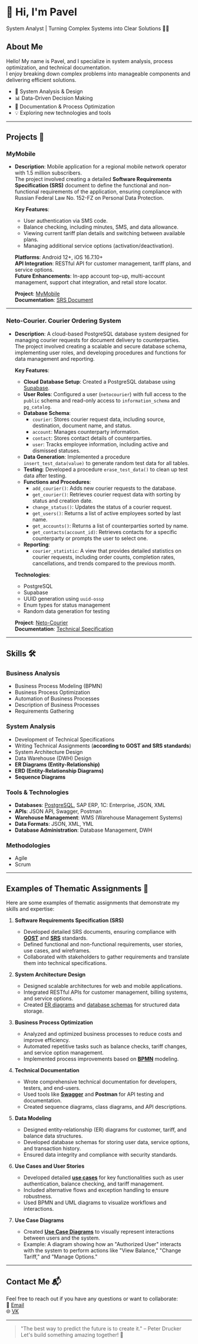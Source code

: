 # 👋 Hi, I'm Pavel
System Analyst | Turning Complex Systems into Clear Solutions 🦸‍♂️

## About Me
Hello! My name is Pavel, and I specialize in system analysis, process optimization, and technical documentation.  
I enjoy breaking down complex problems into manageable components and delivering efficient solutions.  

- 🔧 System Analysis & Design
- 📊 Data-Driven Decision Making
- 📝 Documentation & Process Optimization
- 💡 Exploring new technologies and tools

---

## Projects 🚀

### **MyMobile**
- **Description**: Mobile application for a regional mobile network operator with 1.5 million subscribers.  
  The project involved creating a detailed **Software Requirements Specification (SRS)** document to define the functional and non-functional requirements of the application, ensuring compliance with Russian Federal Law No. 152-FZ on Personal Data Protection.

  **Key Features**:
  - User authentication via SMS code.
  - Balance checking, including minutes, SMS, and data allowance.
  - Viewing current tariff plan details and switching between available plans.
  - Managing additional service options (activation/deactivation).

  **Platforms**: Android 12+, iOS 16.7.10+  
  **API Integration**: RESTful API for customer management, tariff plans, and service options.  
  **Future Enhancements**: In-app account top-up, multi-account management, support chat integration, and retail store locator.

  **Project**: [MyMobile](https://github.com/pmasalev/MyMobile)  
  **Documentation**: [SRS Document](https://github.com/pmasalev/MyMobile/blob/main/SRS%20MyMobile%20v.1.0.0.docx)
  
---

### **Neto-Courier. Courier Ordering System**
- **Description**: A cloud-based PostgreSQL database system designed for managing courier requests for document delivery to counterparties.  
  The project involved creating a scalable and secure database schema, implementing user roles, and developing procedures and functions for data management and reporting.

  **Key Features**:
  - **Cloud Database Setup**: Created a PostgreSQL database using [Supabase](https://supabase.com/).
  - **User Roles**: Configured a user (`netocourier`) with full access to the `public` schema and read-only access to `information_schema` and `pg_catalog`.
  - **Database Schema**:
    - `courier`: Stores courier request data, including source, destination, document name, and status.
    - `account`: Manages counterparty information.
    - `contact`: Stores contact details of counterparties.
    - `user`: Tracks employee information, including active and dismissed statuses.
  - **Data Generation**: Implemented a procedure `insert_test_data(value)` to generate random test data for all tables.
  - **Testing**: Developed a procedure `erase_test_data()` to clean up test data after testing.
  - **Functions and Procedures**:
    - `add_courier()`: Adds new courier requests to the database.
    - `get_courier()`: Retrieves courier request data with sorting by status and creation date.
    - `change_status()`: Updates the status of a courier request.
    - `get_users()`: Returns a list of active employees sorted by last name.
    - `get_accounts()`: Returns a list of counterparties sorted by name.
    - `get_contacts(account_id)`: Retrieves contacts for a specific counterparty or prompts the user to select one.
  - **Reporting**:
    - `courier_statistic`: A view that provides detailed statistics on courier requests, including order counts, completion rates, cancellations, and trends compared to the previous month.

  **Technologies**:
  - PostgreSQL
  - Supabase
  - UUID generation using `uuid-ossp`
  - Enum types for status management
  - Random data generation for testing
    
  **Project**: [Neto-Courier](https://github.com/pmasalev/neto-courier-tz)  
  **Documentation**: [Technical Specification](https://github.com/pmasalev/neto-courier-tz/blob/main/technical_specification.md)

---

## Skills 🛠️

### **Business Analysis**
- Business Process Modeling (BPMN)
- Business Process Optimization
- Automation of Business Processes
- Description of Business Processes
- Requirements Gathering

### **System Analysis**
- Development of Technical Specifications
- Writing Technical Assignments (**according to GOST and SRS standards**)
- System Architecture Design
- Data Warehouse (DWH) Design
- **ER Diagrams (Entity-Relationship)**
- **ERD (Entity-Relationship Diagrams)**
- **Sequence Diagrams**

### **Tools & Technologies**
- **Databases**: [PostgreSQL](https://github.com/pmasalev/examples/blob/main/POSTGRESQL.sql), SAP ERP, 1C: Enterprise, JSON, XML
- **APIs**: JSON API, Swagger, Postman
- **Warehouse Management**: WMS (Warehouse Management Systems)
- **Data Formats**: JSON, XML, YML
- **Database Administration**: Database Management, DWH

### **Methodologies**
- Agile
- Scrum

---

## Examples of Thematic Assignments 📑

Here are some examples of thematic assignments that demonstrate my skills and expertise:

1. **Software Requirements Specification (SRS)**
   - Developed detailed SRS documents, ensuring compliance with [**GOST**](https://github.com/pmasalev/examples/blob/main/GOST.md) and [**SRS**](https://github.com/pmasalev/MyMobile/blob/main/SRS%20MyMobile%20v.1.0.0.docx) standards.
   - Defined functional and non-functional requirements, user stories, use cases, and wireframes.
   - Collaborated with stakeholders to gather requirements and translate them into technical specifications.

2. **System Architecture Design**
   - Designed scalable architectures for web and mobile applications.
   - Integrated RESTful APIs for customer management, billing systems, and service options.
   - Created [ER diagrams](https://github.com/pmasalev/examples/blob/main/ER.md) and [database schemas](https://github.com/pmasalev/examples/blob/main/DWH.md) for structured data storage.

3. **Business Process Optimization**
   - Analyzed and optimized business processes to reduce costs and improve efficiency.
   - Automated repetitive tasks such as balance checks, tariff changes, and service option management.
   - Implemented process improvements based on [**BPMN**](https://github.com/pmasalev/examples/blob/main/BPMN.md) modeling.

4. **Technical Documentation**
   - Wrote comprehensive technical documentation for developers, testers, and end-users.
   - Used tools like [**Swagger**](https://github.com/pmasalev/examples/blob/main/API.md) and **Postman** for API testing and documentation.
   - Created sequence diagrams, class diagrams, and API descriptions.

5. **Data Modeling**
   - Designed entity-relationship (ER) diagrams for customer, tariff, and balance data structures.
   - Developed database schemas for storing user data, service options, and transaction history.
   - Ensured data integrity and compliance with security standards.

6. **Use Cases and User Stories**
   - Developed detailed [**use cases**](https://github.com/pmasalev/examples/blob/main/UC%20%26%20UCD.md) for key functionalities such as user authentication, balance checking, and tariff management.
   - Included alternative flows and exception handling to ensure robustness.
   - Used BPMN and UML diagrams to visualize workflows and interactions.

7. **Use Case Diagrams**
   - Created [**Use Case Diagrams**](https://github.com/pmasalev/examples/blob/main/UC%20%26%20UCD.md) to visually represent interactions between users and the system.
   - Example: A diagram showing how an "Authorized User" interacts with the system to perform actions like "View Balance," "Change Tariff," and "Manage Options."

---

## Contact Me 📬

Feel free to reach out if you have any questions or want to collaborate:  
📧 [Email](mailto:pmasalev@yandex.ru)  
🌐 [VK](https://vk.com/false_e)  

---

> "The best way to predict the future is to create it." – Peter Drucker  
> Let's build something amazing together! 🚀
